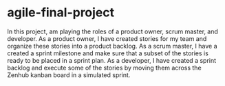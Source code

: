 # agile-final-project
In this project, am playing the roles of a product owner, scrum master, and developer. As a product owner, I have created stories for my team and organize these stories into a product backlog. As a scrum master, I have a created a sprint milestone and make sure that a subset of the stories is ready to be placed in a sprint plan. As a developer, I have created a sprint backlog and execute some of the stories by moving them across the Zenhub kanban board in a simulated sprint. 

